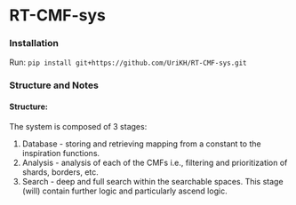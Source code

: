 # RT-CMF-sys

### Installation
Run: `pip install git+https://github.com/UriKH/RT-CMF-sys.git`

### Structure and Notes
#### Structure:
The system is composed of 3 stages:
1. Database - storing and retrieving mapping from a constant to the inspiration functions.
2. Analysis - analysis of each of the CMFs i.e., filtering and prioritization of shards, borders, etc. 
3. Search - deep and full search within the searchable spaces. This stage (will) contain further logic and particularly ascend logic.
